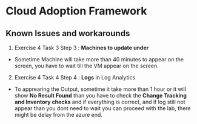 # Cloud Adoption Framework

## Known Issues and workarounds 

1. Exercise 4  Task 3 Step 3 : **Machines to update under** 

  - Sometime Machine will take more than 40 minutes to appear on the screen, you have to wait till the VM appear on the screen.

2. Exercise 4  Task 4 Step 4 : **Logs** in Log Analytics

  - To apprearing the Output, sometime it take more than 1 hour or it will show **No Result Found** than you have to check the **Change Tracking and Inventory checks** and if everything is correct, and if log still not appear than you dont need to wait you can proceed with the lab, there might be delay from the azure end.

